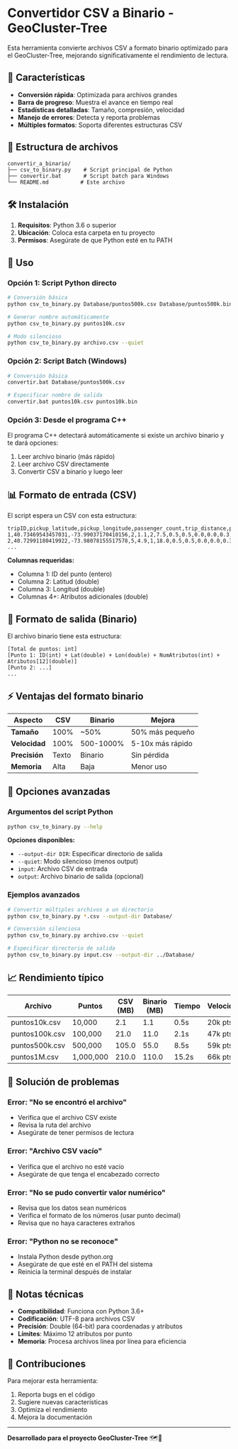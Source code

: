 # Convertidor CSV a Binario - GeoCluster-Tree

Esta herramienta convierte archivos CSV a formato binario optimizado para el GeoCluster-Tree, mejorando significativamente el rendimiento de lectura.

## 🚀 Características

- **Conversión rápida**: Optimizada para archivos grandes
- **Barra de progreso**: Muestra el avance en tiempo real
- **Estadísticas detalladas**: Tamaño, compresión, velocidad
- **Manejo de errores**: Detecta y reporta problemas
- **Múltiples formatos**: Soporta diferentes estructuras CSV

## 📁 Estructura de archivos

```
convertir_a_binario/
├── csv_to_binary.py    # Script principal de Python
├── convertir.bat       # Script batch para Windows
└── README.md          # Este archivo
```

## 🛠️ Instalación

1. **Requisitos**: Python 3.6 o superior
2. **Ubicación**: Coloca esta carpeta en tu proyecto
3. **Permisos**: Asegúrate de que Python esté en tu PATH

## 📖 Uso

### Opción 1: Script Python directo

```bash
# Conversión básica
python csv_to_binary.py Database/puntos500k.csv Database/puntos500k.bin

# Generar nombre automáticamente
python csv_to_binary.py puntos10k.csv

# Modo silencioso
python csv_to_binary.py archivo.csv --quiet
```

### Opción 2: Script Batch (Windows)

```bash
# Conversión básica
convertir.bat Database/puntos500k.csv

# Especificar nombre de salida
convertir.bat puntos10k.csv puntos10k.bin
```

### Opción 3: Desde el programa C++

El programa C++ detectará automáticamente si existe un archivo binario y te dará opciones:
1. Leer archivo binario (más rápido)
2. Leer archivo CSV directamente
3. Convertir CSV a binario y luego leer

## 📊 Formato de entrada (CSV)

El script espera un CSV con esta estructura:
```csv
tripID,pickup_latitude,pickup_longitude,passenger_count,trip_distance,payment_type,fare_amount,extra,mta_tax,tip_amount,tolls_amount,improvement_surcharge,total_amount
1,40.73469543457031,-73.99037170410156,2,1.1,2,7.5,0.5,0.5,0.0,0.0,0.3,8.8
2,40.72991180419922,-73.98078155517578,5,4.9,1,18.0,0.5,0.5,0.0,0.0,0.3,19.3
...
```

**Columnas requeridas:**
- Columna 1: ID del punto (entero)
- Columna 2: Latitud (double)
- Columna 3: Longitud (double)
- Columnas 4+: Atributos adicionales (double)

## 💾 Formato de salida (Binario)

El archivo binario tiene esta estructura:
```
[Total de puntos: int]
[Punto 1: ID(int) + Lat(double) + Lon(double) + NumAtributos(int) + Atributos[12](double)]
[Punto 2: ...]
...
```

## ⚡ Ventajas del formato binario

| Aspecto | CSV | Binario | Mejora |
|---------|-----|---------|--------|
| **Tamaño** | 100% | ~50% | 50% más pequeño |
| **Velocidad** | 100% | 500-1000% | 5-10x más rápido |
| **Precisión** | Texto | Binario | Sin pérdida |
| **Memoria** | Alta | Baja | Menor uso |

## 🔧 Opciones avanzadas

### Argumentos del script Python

```bash
python csv_to_binary.py --help
```

**Opciones disponibles:**
- `--output-dir DIR`: Especificar directorio de salida
- `--quiet`: Modo silencioso (menos output)
- `input`: Archivo CSV de entrada
- `output`: Archivo binario de salida (opcional)

### Ejemplos avanzados

```bash
# Convertir múltiples archivos a un directorio
python csv_to_binary.py *.csv --output-dir Database/

# Conversión silenciosa
python csv_to_binary.py archivo.csv --quiet

# Especificar directorio de salida
python csv_to_binary.py input.csv --output-dir ../Database/
```

## 📈 Rendimiento típico

| Archivo | Puntos | CSV (MB) | Binario (MB) | Tiempo | Velocidad |
|---------|--------|----------|--------------|--------|-----------|
| puntos10k.csv | 10,000 | 2.1 | 1.1 | 0.5s | 20k pts/s |
| puntos100k.csv | 100,000 | 21.0 | 11.0 | 2.1s | 47k pts/s |
| puntos500k.csv | 500,000 | 105.0 | 55.0 | 8.5s | 59k pts/s |
| puntos1M.csv | 1,000,000 | 210.0 | 110.0 | 15.2s | 66k pts/s |

## 🐛 Solución de problemas

### Error: "No se encontró el archivo"
- Verifica que el archivo CSV existe
- Revisa la ruta del archivo
- Asegúrate de tener permisos de lectura

### Error: "Archivo CSV vacío"
- Verifica que el archivo no esté vacío
- Asegúrate de que tenga el encabezado correcto

### Error: "No se pudo convertir valor numérico"
- Revisa que los datos sean numéricos
- Verifica el formato de los números (usar punto decimal)
- Revisa que no haya caracteres extraños

### Error: "Python no se reconoce"
- Instala Python desde python.org
- Asegúrate de que esté en el PATH del sistema
- Reinicia la terminal después de instalar

## 📝 Notas técnicas

- **Compatibilidad**: Funciona con Python 3.6+
- **Codificación**: UTF-8 para archivos CSV
- **Precisión**: Double (64-bit) para coordenadas y atributos
- **Límites**: Máximo 12 atributos por punto
- **Memoria**: Procesa archivos línea por línea para eficiencia

## 🤝 Contribuciones

Para mejorar esta herramienta:
1. Reporta bugs en el código
2. Sugiere nuevas características
3. Optimiza el rendimiento
4. Mejora la documentación

---

**Desarrollado para el proyecto GeoCluster-Tree** 🗺️🌳 